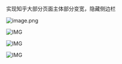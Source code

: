 实现知乎大部分页面主体部分变宽，隐藏侧边栏

![image.png](https://img10.chkaja.com/files/20231209/b4abdfb241b091b2.png)

![IMG](https://img.chkaja.com/b8e4a89b04f35b29.jpg)

![IMG](https://img.chkaja.com/91b94cc2a4b89709.png)

![IMG](https://img.chkaja.com/535c25976e85b76f.png)
